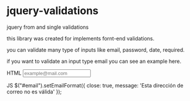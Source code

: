 # jquery-validations
jquery from and single validations

this library was created for implements fornt-end validations.

you can validate many type of inputs like email, password, date, required.

if you want to validate an input type email you can see an example here.

HTML
<input type="text" class="form-control" data-type="email" id="email" required="" placeholder="example@mail.com">
<div class="errors"></div>

JS
$("#email").setEmailFormat({
  close: true,
  message: 'Esta dirección de correo no es válida'
});

